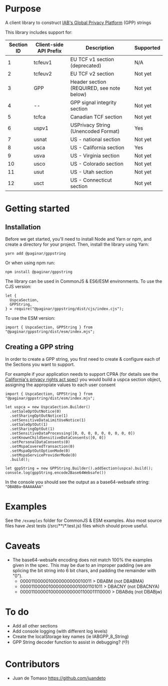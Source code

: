 # Purpose

A client library to construct [IAB's Global Privacy Platform](https://github.com/InteractiveAdvertisingBureau/Global-Privacy-Platform) (GPP) strings

This library includes support for:

| Section ID | Client-side API Prefix | Description                               | Supported |
| ---------- | ---------------------- | ----------------------------------------- | --------- |
| 1          | tcfeuv1                | EU TCF v1 section (deprecated)            | N/A       |
| 2          | tcfeuv2                | EU TCF v2 section                         | Not yet   |
| 3          | GPP                    | Header section (REQUIRED, see note below) | Not yet   |
| 4          | --                     | GPP signal integrity section              | Not yet   |
| 5          | tcfca                  | Canadian TCF section                      | Not yet   |
| 6          | uspv1                  | USPrivacy String (Unencoded Format)       | Yes       |
| 7          | usnat                  | US - national section                     | Not yet   |
| 8          | usca                   | US - California section                   | Yes       |
| 9          | usva                   | US - Virginia section                     | Not yet   |
| 10         | usco                   | US - Colorado section                     | Not yet   |
| 11         | usut                   | US - Utah section                         | Not yet   |
| 12         | usct                   | US - Connecticut section                  | Not yet   |

# Getting started

## Installation

Before we get started, you'll need to install Node and Yarn or npm, and create a directory for your project. Then, install the library using Yarn:

```
yarn add @paginar/gppstring
```

Or when using npm run:

```
npm install @paginar/gppstring
```

The library can be used in CommonJS & ES6/ESM environments.
To use the CJS version:

```
let {
  UspcaSection,
  GPPString,
} = require("@paginar/gppstring/dist/cjs/index.cjs");
```

To use the ESM version:

```
import { UspcaSection, GPPString } from "@paginar/gppstring/dist/esm/index.mjs";
```

## Creating a GPP string

In order to create a GPP string, you first need to create & configure each of the Sections you want to support.

For example if your application needs to support CPRA (for details see the [California's privacy rights act spec](https://github.com/InteractiveAdvertisingBureau/Global-Privacy-Platform/blob/main/Sections/US-States/CA/GPP%20Extension:%20IAB%20Privacy%E2%80%99s%20California%20Privacy%20Technical%20Specification.md)) you would build a uspca section object, assigning the appropiate values to each user consent

```
import { UspcaSection, GPPString } from "@paginar/gppstring/dist/esm/index.mjs";

let uspca = new UspcaSection.Builder()
  .setSaleOptOutNotice(0)
  .setSharingOptOutNotice(1)
  .setSensitiveDataLimitUseNotice(1)
  .setSaleOptOut(1)
  .setSharingOptOut(1)
  .setSensitiveDataProcessing([0, 0, 0, 0, 0, 0, 0, 0, 0])
  .setKnownChildSensitiveDataConsents([0, 0])
  .setPersonalDataConsents(0)
  .setMspaCoveredTransaction(0)
  .setMspaOptOutOptionMode(0)
  .setMspaServiceProviderMode(0)
  .build();

let gppString = new GPPString.Builder().addSection(uspca).build();
console.log(gppString.encode2Base64Websafe())

```

In the console you should see the output as a base64-websafe string: `"DBABBa~BAAAAAAA"`

# Examples

See the `/examples` folder for CommonJS & ESM examples.
Also most source files have Jest tests (/src/\*\*/\*.test.js) files which should prove useful.

# Caveats

- The base64-websafe encoding does not match 100% the examples given in the spec. This may be due to an improper padding (we are splicing the bit string into 6 bit chars, and padding the remainder with "0").
  - 0000110000010000000000010011 > DBABM (not DBABMA)
  - 000011000001000000000010001101011 > DBACNY (not DBACNYA)
  - 000011000001000000000001100011110000 > DBABdq (not DBABjw)

# To do

- Add all other sections
- Add console logging (with different log levels)
- Create the localStorage key names (ie IABGPP_8_String)
- GPP String decoder function to assist in debugging? (:thumbsdown:)

# Contributors

- Juan de Tomaso https://github.com/juandeto
